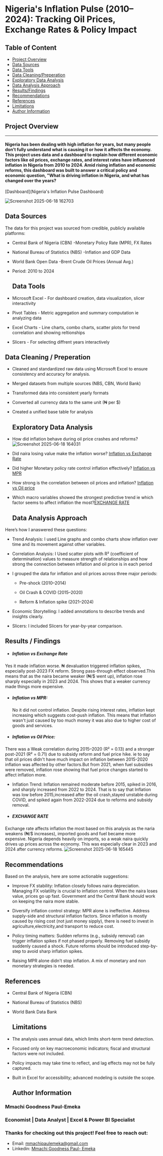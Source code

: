 # Nigeria's Inflation Pulse (2010–2024): Tracking Oil Prices, Exchange Rates & Policy Impact

## Table of Content

- [Project Overview](#project-overview)
- [Data Sources](#data-sources)
- [Data Tools](#data-tools)
- [Data Cleaning/Preperation](#data-cleaning--preperation)
- [Exploratory Data Analysis](#exploratory-data-analysis)
- [Data Analysis Approach](#data-analysis-approach)
- [Results/Findings](#results--findings)
- [Recommendations](#recommendations)
- [References](#references)
- [Limitations](#limitations)
- [Author Information](#author-information)
  
## Project Overview
---
####  Nigeria has been dealing with high inflation for years, but many people don’t fully understand what is causing it or how it affects the economy. This project uses data and a dashboard to explain how different economic factors like oil prices, exchange rates, and interest rates have influenced inflation in Nigeria from 2010 to 2024. Amid rising inflation and economic reforms, this dashboard was built to answer a critical policy and economic question, "What is driving inflation in Nigeria, and what has changed over the years?

[Dashboard](Nigeria's Inflation Pulse Dashboard)

![Screenshot 2025-06-18 162703](https://github.com/user-attachments/assets/5a56cc10-f384-4c19-b2a8-48aace747d6c)


## Data Sources

The data for this project was sourced from credible, publicly available platforms:

- Central Bank of Nigeria (CBN) -Monetary Policy Rate (MPR), FX Rates

- National Bureau of Statistics (NBS) -Inflation and GDP Data

- World Bank Open Data -Brent Crude Oil Prices (Annual Avg.)

- Period: 2010 to 2024

  ## Data Tools

 - Microsoft Excel - For dashboard creation, data visualization, slicer interactivity
  
 -  Pivot Tables - Metric aggregation and summary computation ie analyzing data
  
 - Excel Charts - Line charts, combo charts, scatter plots for trend correlation and showing reltionships

 - Slicers - For selecting diffrent years interactively

## Data Cleaning / Preperation

- Cleaned and standardized raw data using Microsoft Excel to ensure consistency and accuracy for analysis.
  
- Merged datasets from multiple sources (NBS, CBN, World Bank)

- Transformed data into consistent yearly formats

- Converted all currency data to the same unit (₦ per $)

- Created a unified base table for analysis

  ## Exploratory Data Analysis

- How did inflation behave during oil price crashes and reforms? ![Screenshot 2025-06-18 164031](https://github.com/user-attachments/assets/4c37c7f0-26aa-4cd7-9b72-4082512bbbb5)


- Did naira losing value make the inflation worse? [Inflation vs Exchange Rate](#inflation-vs-exchange-rate)

- Did higher Monetary policy rate control inflation effectively? [Inflation vs MPR](#inflation-vs-mpr)

- How strong is the correlation between oil prices and inflation? [Inflation vs Oil price](#inflation-vs-oil-price)

- Which macro variables showed the strongest predictive trend ie which factor seems to affect inflation the most?[EXCHANGE RATE](#exchange-rate) 

  ## Data Analysis Approach

Here’s how I anaswered these questions:
- Trend Analysis: I used Line graphs and combo charts show inflation over time and its movement against other variables.

- Correlation Analysis: I Used scatter plots with R² (coefficient of determination) values to measure strength of relationships and how strong the connection between inflation and oil price is in each period

- I grouped the data for inflation and oil prices across three major periods:

   - Pre-shock (2010–2014)

   - Oil Crash & COVID (2015–2020)

   - Reform & Inflation spike (2021–2024)

- Economic Storytelling: I added annotations to describe trends and insights clearly.

- Slicers: I included Slicers for year-by-year comparison.

## Results / Findings

- ##### Inflation vs Exchange Rate
Yes it made inflation worse. ₦ devaluation triggered inflation spikes, especially post-2023 FX reform. Strong pass-through effect observed.This means that as the naira became weaker (₦/$ went up), inflation rose sharply especially in 2023 and 2024. This shows that a weaker currency made things more expensive.

- ##### Inflation vs MPR:
  No it did not control inflation. Despite rising interest rates, inflation kept increasing which suggests cost-push inflation. This means that inflation wasn't just caused by too much money it was also due to higher cost of goods and services.

- ##### Inflation vs Oil Price:
There was a Weak correlation during 2015–2020 (R² = 0.13) and a stronger post-2021 (R² = 0.71) due to subsidy reform and fuel price hike. ie to say that oil prices didn't have much impact on inflation between 2015-2020 inflation was affected by other factors.But from 2021, when fuel subsidies were removed, inflation rose showing that fuel price changes started to affect inflation more.

- Inflation Trend: Inflation remained moderate before 2015, spiked in 2016, and sharply increased from 2022 to 2024. That is to say that Inflation was low before 2015,increased after the oil crash,stayed unstable during COVID, and spiked again from 2022-2024 due to reforms and subsidy removal.

- ##### EXCHANGE RATE 
Exchange rate affects inflation the most based on this analysis as the naria weakens (₦/$ increases), imported goods and fuel became more expensive. Nigeria depends heavily on imports, so a weak naira quickly drives up prices across the economy. This was especially clear in 2023 and 2024 after currency reforms. ![Screenshot 2025-06-18 165445](https://github.com/user-attachments/assets/b70e4966-4194-4f1e-80b2-fdd105d08f47)


  ## Recommendations

Based on the analysis, here are some actionable suggestions:

- Improve FX stability: Inflation closely follows naira depreciation. Managing FX volatility is crucial to inflation control. When the naira loses value, prices go up fast. Government and the Central Bank should work on keeping the naira more stable.

- Diversify inflation control strategy: MPR alone is ineffective. Address supply-side and structural inflation factors. Since inflation is mostly caused by rising cost (not just money sipply), there is need to invest in agriculture,electricity,and transport to reduce cost.

- Policy timing matters: Sudden reforms (e.g., subsidy removal) can trigger inflation spikes if not phased properly. Removing fuel subsidy suddenly caused a shock. Future reforms should be introduced step-by-step to avoid sharp inflation spikes.

- Raising MPR alone didn't stop inflation. A mix of monetary and non monetary strategies is needed.

 ## References

- Central Bank of Nigeria (CBN)

- National Bureau of Statistics (NBS)

- World Bank Data Bank

  ## Limitations

- The analysis uses annual data, which limits short-term trend detection.
- Focused only on key macroeconomic indicators; fiscal and structural factors were not included.
- Policy impacts may take time to reflect, and lag effects may not be fully captured.
- Built in Excel for accessibility; advanced modeling is outside the scope.

  ## Author Information
### Mmachi Goodness Paul-Emeka
### Economist | Data Analyst | Excel & Power BI Specialist


 ### Thanks for checking out this project! Feel free to reach out:

-  Email:
[mmachipaulemeka@gmail.com](mailto:mmachipaulemeka@gmail.com)
-  Linkedin:
[Mmachi Goodness Paul- Emeka](https://www.linkedin.com/in/mmachi-goodness-paul-emeka)
